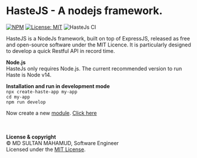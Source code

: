 # **HasteJS - A nodejs framework.**
[![NPM](https://img.shields.io/npm/v/hastejs-cli.svg?style=flat-square)](https://www.npmjs.com/package/hastejs-cli)
[![License: MIT](https://img.shields.io/badge/License-MIT-yellow.svg?style=flat-square)](https://github.com/sultanfendonus/HasteJS/blob/main/LICENSE)
![HasteJs CI](https://github.com/sultanfendonus/HasteJS/workflows/HasteJs%20CI/badge.svg)

HasteJS is a NodeJs framework, built on top of ExpressJS, released as free and open-source software under the MIT Licence. It is particularly designed to develop a quick Restful API in record time.


**Node.js**\
HasteJs only requires Node.js. The current recommended version to run Haste is Node v14.

**Installation and run in development mode**\
`npx create-haste-app my-app`\
`cd my-app`\
`npm run develop`

Now create a new [module](module.md). [Click here](module.md)



\
\
**License & copyright**\
© MD SULTAN MAHAMUD, Software Engineer\
Licensed under the [MIT License](LICENSE).
